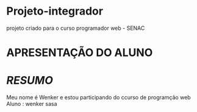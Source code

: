 # Projeto-integrador
projeto criado para o curso programador web - SENAC

# __APRESENTAÇÃO DO ALUNO__
# _RESUMO_ 
Meu nome é Wenker e estou participando do ccurso de programção web 
Aluno : wenker
sasa
